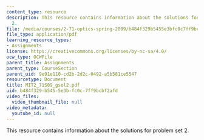 ```yaml
---
content_type: resource
description: This resource contains information about the solutions for problem set
  2.
file: /media/courses/2-71-optics-spring-2009/b484f329b5455e3bfc0c7ff9bcbf2afd_MIT2_71S09_gsol2.pdf
file_type: application/pdf
learning_resource_types:
- Assignments
license: https://creativecommons.org/licenses/by-nc-sa/4.0/
ocw_type: OCWFile
parent_title: Assignments
parent_type: CourseSection
parent_uid: 9e91e110-cd2b-2d2c-0492-a5b581ce5547
resourcetype: Document
title: MIT2_71S09_gsol2.pdf
uid: b484f329-b545-5e3b-fc0c-7ff9bcbf2afd
video_files:
  video_thumbnail_file: null
video_metadata:
  youtube_id: null
---
```

This resource contains information about the solutions for problem set 2.